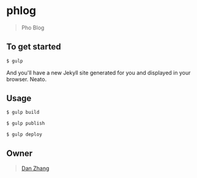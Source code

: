 # phlog

> Pho Blog

## To get started

```sh
$ gulp
```

And you'll have a new Jekyll site generated for you and displayed in your
browser. Neato.

## Usage

```sh
$ gulp build
```

```sh
$ gulp publish
```

```sh
$ gulp deploy
```

## Owner

> [Dan Zhang]()

